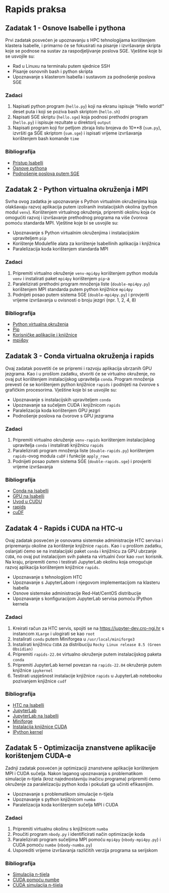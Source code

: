 # Rapids praksa

## Zadatak 1 - Osnove Isabelle i pythona

Prvi zadatak posvećen je upoznavanju s HPC tehnologijama korištenjem klastera
Isabelle, i primarno će se fokusirati na pisanje i izvršavanje skripta koje se
podnose na sustav za raspodjeljivanje poslova SGE. Vještine koje bi se usvojile
su:

- Rad u Linuxu na terminalu putem sjednice SSH
- Pisanje osnovnih bash i python skripta
- Upoznavanje s klasterom Isabella i sustavom za podnošenje poslova SGE

### Zadaci
1. Napisati python program (`hello.py`) koji na ekranu ispisuje “Hello world!”
   deset puta i koji se poziva bash skriptom (`hello.sh`)
2. Napisati SGE skriptu (`hello.sge`) koja podnosi prethodni program
   (`hello.py`) i ispisuje rezultate u direktorij `output`
3. Napisati program koji for petljom zbraja listu brojeva do 10**8 (`sum.py`),
   izvršiti ga SGE skriptom (`sum.sge`) i ispisati vrijeme izvršavanja
   korištenjem bash komande `time`

### Bibliografija
- [Pristup Isabelli](https://wiki.srce.hr/display/RKI/Pristup)
- [Osnove pythona](https://www.learnpython.org)
- [Podnošenje poslova putem SGE](https://wiki.srce.hr/display/RKI/Pokretanje+i+upravljanje+poslovima)

## Zadatak 2 - Python virtualna okruženja i MPI

Svrha ovog zadatka je upoznavanje s Python virtualnim okruženjima koja
olakšavaju razvoj aplikacija putem izoliranih instalacijskih okolina (python
modul `venv`). Korištenjem virtualnog okruženja, pripremiti okolinu koja će
omogućiti razvoj i izvršavanje prethodnog programa na više čvorova pomoću
standarda MPI. Vještine koje bi se usvojile su:

- Upoznavanje s Python virtualnim okruženjima i instalacijskim upraviteljem `pip`
- Korištenje Modulefile alata za korištenje Isabellinih aplikacija i knjižnica
- Paralelizacija koda korištenjem standarda MPI

### Zadaci
1. Pripremiti virtualno okruženje `venv-mpi4py` korištenjem python modula
   `venv` i instalirati paket `mpi4py` korištenjem `pip`-a
2. Paralelizirati prethodni program množenja liste (`double-mpi4py.py`)
   korištenjem MPI standarda putem python knjižnice `mpi4py`
3. Podnijeti posao putem sistema SGE (`double-mpi4py.py`) i provjeriti vrijeme
   izvršavanja u ovisnosti o broju jezgri (npr. 1, 2, 4, 8)

### Bibliografija
- [Python virtualna okruženja](https://realpython.com/python-virtual-environments-a-primer)
- [Pip](https://packaging.python.org/en/latest/tutorials/installing-packages)
- [Korisničke aplikacije i knjižnice](https://wiki.srce.hr/pages/viewpage.action?pageId=25133120)
- [mpi4py](https://mpi4py.readthedocs.io/en/stable/intro.html#what-is-mpi)

## Zadatak 3 - Conda virtualna okruženja i rapids

Ovaj zadatak posvetiti će se pripremi i razvoju aplikacija ubrzanih GPU
jezgrama. Kao i u prošlom zadatku, stvoriti će se virtualno okruženje, no ovaj
put korištenjem instalacijskog upravitelja `conda`. Program množenja prevesti će
se korištenjem python knjižnice `rapids` i podnijeti na čvorove s grafičkim
procesorima. Vještine koje bi se usvojile su:

- Upoznavanje s instalacijskih upraviteljem `conda`
- Upoznavanje sa sučeljem CUDA i knjižnicom `rapids`
- Paralelizacija koda korištenjem GPU jezgri
- Podnošenje poslova na čvorove s GPU jezgrama

### Zadaci
1. Pripremiti virtualno okruženje `venv-rapids` korištenjem instalacijskog
   upravitelja `conda` i instalirati knjižnicu `rapids`
2. Paralelizirati program množenja liste (`double-rapids.py`) korištenjem
   `rapids`-ovog modula `cuDF` i funkcije `apply_rows`
3. Podnijeti posao putem sistema SGE (`double-rapids.sge`) i provjeriti vrijeme
   izvršavanja

### Bibliografija
- [Conda na Isabelli](https://wiki.srce.hr/display/RKI/Conda)
- [GPU na Isabelli](https://wiki.srce.hr/pages/viewpage.action?pageId=27690375)
- [Uvod u CUDU](https://developer.nvidia.com/blog/even-easier-introduction-cuda)
- [rapids](https://rapids.ai/start.html)
- [cuDF](https://docs.rapids.ai/api/cudf/stable/index.html)

## Zadatak 4 - Rapids i CUDA na HTC-u

Ovaj zadatak posvećen je osnovama sistemske administracije HTC servisa i
pripremanju okoline za korištenje knjižnice `rapids`. Kao i u prošlom zadatku,
oslanjati ćemo se na instalacijski paket `conda` i knjižnicu za GPU ubrzanje
`CUDA`, no ovaj put instalacijom svih paketa na virtualni čvor kao `root`
korisnik. Na kraju, pripremiti ćemo i testirati JupyterLab okolinu koja
omogućuje razvoj aplikacija korištenjem knjižnice `rapids`.

- Upoznavanje s tehnologijom HTC
- Upoznavanje s JupyterLabom i njegovom implementacijom na klasteru Isabella
- Osnove sistemske administracije Red-Hat/CentOS distribucije
- Upoznavanje s konfiguracijom JupyterLab servisa pomoću IPython kernela

### Zadaci
1. Kreirati račun za HTC servis, spojiti se na <https://jupyter-dev.cro-ngi.hr>
   s instancom `XLarge` i ulogirati se kao `root`
2. Instalirati `condu` putem Miniforgea u `/usr/local/miniforge3`
3. Instalirati knjižnicu `CUDA` za distribuciju `Rocky Linux release 8.5 (Green Obsidian)`
4. Pripremiti `rapids-22.04` virtualno okruženje putem instalacijskog paketa `conda`
5. Pripremiti JupyterLab kernel povezan na `rapids-22.04` okruženje putem
   knjižnice `ipykernel`
6. Testirati uspješnost instalacije knjižnice `rapids` u JupyterLab notebooku
   pozivanjem knjižnice `cudf`

### Bibliografija
- [HTC na Isabelli](https://wiki.srce.hr/display/CRONGI/HTC+Cloud)
- [JupyterLab](https://docs.jupyter.org/en/latest/)
- [JupyterLab na Isabelli](https://wiki.srce.hr/display/CRONGI/JupyterLab+servisi)
- [Miniforge](https://github.com/conda-forge/miniforge)
- [Instalacija knjižnice CUDA](https://docs.nvidia.com/cuda/cuda-installation-guide-linux/index.html)
- [IPython kernel](https://ipython.readthedocs.io/en/stable/install/kernel_install.html)

## Zadatak 5 - Optimizacija znanstvene aplikacije korištenjem CUDA-e

Zadnji zadatak posvećen je optimizaciji znanstvene aplikacije korištenjem MPI i
CUDA sučelja. Nakon laganog upoznavanja s problematikom simulacije n-tijela
(kroz najednostavniju inačicu programa) pripremiti ćemo okruženje za
paralelizaciju python koda i pokušati ga učiniti efikasnijim.

- Upoznavanje s problematikom simulacije n-tijela
- Upoznavanje s python knjižnicom `numba`
- Paralelizacija koda korištenjem sučelja MPI i CUDA

### Zadaci
1. Pripremiti virtualnu okolinu s knjižnicom `numba`
2. Proučiti program `nbody.py` i identificirati način optimizacije koda
3. Paralelizirati program sučeljima MPI pomoću `mpi4py` (`nbody-mpi4py.py`) i
   CUDA pomoću `numbe` (`nbody-numba.py`)
4. Usporediti vrijeme izvršavanja različitih verzija programa sa serijskom

### Bibliografija
- [Simulacija n-tijela](https://www.astrosen.unam.mx/~aguilar/MySite/Teaching_files/GH06_Intro_NBody.pdf)
- [CUDA pomoću numbe](https://numba.pydata.org/numba-doc/latest/cuda/index.html)
- [CUDA simulacija n-tijela](https://developer.nvidia.com/gpugems/gpugems3/part-v-physics-simulation/chapter-31-fast-n-body-simulation-cuda)
